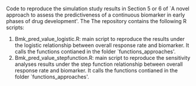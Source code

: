 Code to reproduce the simulation study results in Section 5 or 6 of `A novel approach to assess the predictiveness of a continuous
biomarker in early phases of drug development'. The The repository contains the following R scripts:

1. Bmk_pred_value_logistic.R: main script to reproduce the results under the logistic relationship between overall response rate and biomarker. It calls the functions contianed in the folder `functions_approaches'.
2. Bmk_pred_value_stepfunction.R: main script to reproduce the sensitivity analyses results under the step function relationship between overall response rate and biomarker. It calls the functions contianed in the folder `functions_approaches'.

